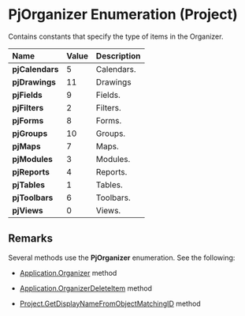
# PjOrganizer Enumeration (Project)

Contains constants that specify the type of items in the Organizer.



|**Name**|**Value**|**Description**|
|:-----|:-----|:-----|
|**pjCalendars**|5|Calendars.|
|**pjDrawings**|11|Drawings|
|**pjFields**|9|Fields.|
|**pjFilters**|2|Filters.|
|**pjForms**|8|Forms.|
|**pjGroups**|10|Groups.|
|**pjMaps**|7|Maps.|
|**pjModules**|3|Modules.|
|**pjReports**|4|Reports.|
|**pjTables**|1|Tables.|
|**pjToolbars**|6|Toolbars.|
|**pjViews**|0|Views.|

## Remarks

Several methods use the  **PjOrganizer** enumeration. See the following:


- [Application.Organizer](4269290c-7be9-a0af-526d-bde73114c24b.md) method
    
- [Application.OrganizerDeleteItem](7c243672-0e31-e224-eadd-3545f7efcde4.md) method
    
- [Project.GetDisplayNameFromObjectMatchingID](5e535f7b-fbd9-2989-57ed-583f491a448b.md) method
    
